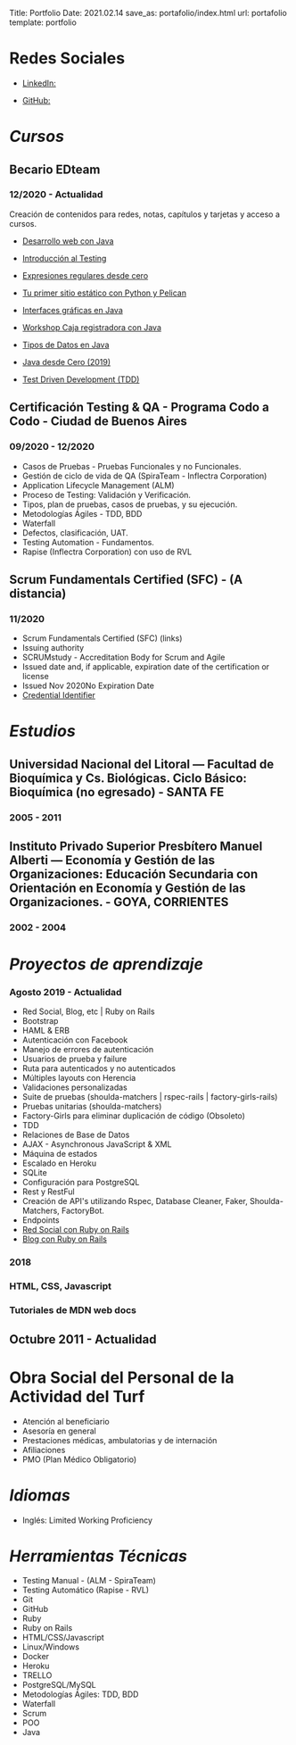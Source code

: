 Title: Portfolio
Date: 2021.02.14
save_as: portafolio/index.html
url: portafolio
template: portfolio

# Redes Sociales

* [LinkedIn:](https://www.linkedin.com/in/fernanluisdev/)

* [GitHub:](https://github.com/fernanluis)

# *Cursos*

## Becario EDteam

### 12/2020 - Actualidad

Creación de contenidos para redes, notas, capítulos y tarjetas y acceso a cursos.

* [Desarrollo web con Java](https://ed.team/@fernanluis/curso/java-web)

* [Introducción al Testing](https://ed.team/@fernanluis/curso/testing)

* [Expresiones regulares desde cero](https://ed.team/@fernanluis/curso/regex)

* [Tu primer sitio estático con Python y Pelican](https://ed.team/@fernanluis/curso/pelican)

* [Interfaces gráficas en Java](https://ed.team/@fernanluis/curso/java-interfaces)

* [Workshop Caja registradora con Java](https://ed.team/@fernanluis/curso/java-cashbox )

* [Tipos de Datos en Java](https://ed.team/@fernanluis/curso/java-datos)

* [Java desde Cero (2019)](https://ed.team/@fernanluis/curso/java)

* [Test Driven Development (TDD)](https://ed.team/@fernanluis/curso/metodologias-tdd)

## Certificación Testing & QA - Programa Codo a Codo - Ciudad de Buenos Aires

### 09/2020 - 12/2020

* Casos de Pruebas - Pruebas Funcionales y no Funcionales.
* Gestión de ciclo de vida de QA (SpiraTeam - Inflectra Corporation)	
* Application Lifecycle Management (ALM)
* Proceso de Testing: Validación y Verificación.
* Tipos, plan de pruebas, casos de pruebas, y su ejecución.
* Metodologías Ágiles - TDD, BDD
* Waterfall
* Defectos, clasificación, UAT.
* Testing Automation - Fundamentos.
* Rapise (Inflectra Corporation) con uso de RVL 

## Scrum Fundamentals Certified (SFC) - (A distancia)

### 11/2020

* Scrum Fundamentals Certified (SFC) (links)
* Issuing authority
* SCRUMstudy - Accreditation Body for Scrum and Agile
* Issued date and, if applicable, expiration date of the certification or license
* Issued Nov 2020No Expiration Date
* [Credential Identifier](https://www.scrumstudy.com/certification/verify?type=SFC&number=816924)

# *Estudios*
## Universidad Nacional del Litoral — Facultad de Bioquímica y Cs. Biológicas. Ciclo Básico: Bioquímica (no egresado) - SANTA FE
### 2005 - 2011

## Instituto Privado Superior Presbítero Manuel Alberti — Economía y Gestión de las Organizaciones: Educación Secundaria con Orientación en Economía y Gestión de las Organizaciones. - GOYA, CORRIENTES

### 2002 - 2004

 
# *Proyectos de aprendizaje*

### Agosto 2019 - Actualidad

* Red Social, Blog, etc | Ruby on Rails
* Bootstrap
* HAML & ERB
* Autenticación con Facebook
* Manejo de errores de autenticación
* Usuarios de prueba y failure
* Ruta para autenticados y no autenticados
* Múltiples layouts con Herencia
* Validaciones personalizadas
* Suite de pruebas (shoulda-matchers | rspec-rails | factory-girls-rails)
* Pruebas unitarias (shoulda-matchers)
* Factory-Girls para eliminar duplicación de código (Obsoleto)
* TDD
* Relaciones de Base de Datos
* AJAX - Asynchronous JavaScript & XML
* Máquina de estados 
* Escalado en Heroku
* SQLite
* Configuración para PostgreSQL
* Rest y RestFul
* Creación de API's utilizando Rspec, Database Cleaner, Faker, Shoulda- Matchers, FactoryBot.
* Endpoints
* [Red Social con Ruby on Rails](https://murmuring-crag-83663.herokuapp.com/)
* [Blog con Ruby on Rails](https://frozen-mountain-25282.herokuapp.com/)

### 2018
### HTML, CSS, Javascript
### Tutoriales de MDN web docs


## Octubre 2011 - Actualidad
# Obra Social del Personal de la Actividad del Turf
* Atención al beneficiario
* Asesoría en general
* Prestaciones médicas, ambulatorias y de internación
* Afiliaciones
* PMO (Plan Médico Obligatorio)
 
 
# *Idiomas*

* Inglés: Limited Working Proficiency
 
# *Herramientas Técnicas*

* Testing Manual - (ALM - SpiraTeam)
* Testing Automático (Rapise - RVL)
* Git
* GitHub
* Ruby 
* Ruby on Rails
* HTML/CSS/Javascript 
* Linux/Windows
* Docker
* Heroku
* TRELLO
* PostgreSQL/MySQL
* Metodologías Ágiles: TDD, BDD
* Waterfall
* Scrum
* POO
* Java
